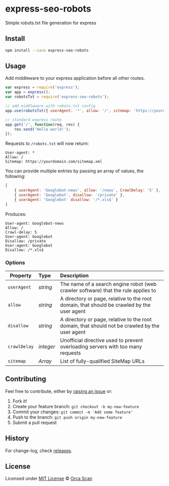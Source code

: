# express-seo-robots

Simple robots.txt file generation for express

## Install

```bash
npm install --save express-seo-robots
```

## Usage

Add middleware to your express application before all other routes.

```js
var express = require('express');
var app = express();
var robotsTxt = require('express-seo-robots');

// add middleware with robots.txt config
app.use(robotsTxt({ userAgent: '*', allow: '/', sitemap: 'https://yourdomain.com/sitemap.xml' }));

// standard express route
app.get('/', function(req, res) {
    res.send('Hello world!');
});
```

Requests to `/robots.txt` will now return:

```
User-agent: *
Allow: /
Sitemap: https://yourdomain.com/sitemap.xml
```

You can provide multiple entries by passing an array of values, the following:

```js
[
    { userAgent: 'Googlebot-news', allow: '/news', CrawlDelay: '5' },
    { userAgent: 'Googlebot', disallow: '/private' },
    { userAgent: 'Googlebot' disallow: '/*.xls$' }
]
```

Produces:

```
User-agent: Googlebot-news
Allow: /
Crawl-delay: 5
User-agent: Googlebot
Disallow: /private
User-agent: Googlebot
Disallow: /*.xls$
```

### Options

Property     | Type    | Description
------------ |:------- |:------------------------------------------
`userAgent`  | _string_  | The name of a search engine robot (web crawler software) that the rule applies to
`allow`      | _string_  | A directory or page, relative to the root domain, that should be crawled by the user agent
`disallow`   | _string_  | A directory or page, relative to the root domain, that should not be crawled by the user agent
`crawlDelay` | _integer_ | Unofficial directive used to prevent overloading servers with too many requests
`sitemap`    | _Array_   | List of fully-qualified SiteMap URLs

## Contributing

Feel free to contribute, either by [raising an issue](https://github.com/orca-scan/express-seo-robots/issues) or:

1. Fork it!
2. Create your feature branch: `git checkout -b my-new-feature`
3. Commit your changes: `git commit -m 'Add some feature'`
4. Push to the branch: `git push origin my-new-feature`
5. Submit a pull request

## History

For change-log, check [releases](https://github.com/orca-scan/express-seo-robots/releases).

## License

Licensed under [MIT License](LICENSE) &copy; [Orca Scan](https://orcascan.com)